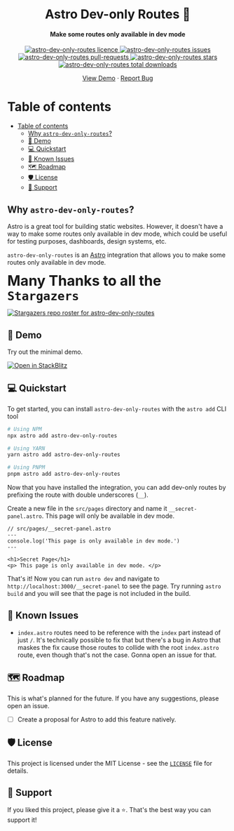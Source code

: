 <h1 align="center">Astro Dev-only Routes 🚀</h1>
<h4 align="center">Make some routes only available in dev mode</h4>

<p align="center">
    <a href="https://github.com/MoustaphaDev/astro-dev-only-routes/blob/master/LICENSE" target="_blank">
        <img src="https://img.shields.io/github/license/MoustaphaDev/astro-dev-only-routes?style=flat-square" alt="astro-dev-only-routes licence" />
    </a>
    <a href="https://github.com/MoustaphaDev/astro-dev-only-routes/issues" target="_blank">
        <img src="https://img.shields.io/github/issues/MoustaphaDev/astro-dev-only-routes?style=flat-square" alt="astro-dev-only-routes issues"/>
    </a>
    <a href="https://github.com/MoustaphaDev/astro-dev-only-routes/pulls" target="_blank">
        <img src="https://img.shields.io/github/issues-pr/MoustaphaDev/astro-dev-only-routes?style=flat-square" alt="astro-dev-only-routes pull-requests"/>
    </a>
    <a href="https://github.com/MoustaphaDev/astro-dev-only-routes/stargazers" target="_blank">
        <img src="https://img.shields.io/github/stars/MoustaphaDev/astro-dev-only-routes?style=flat-square" alt="astro-dev-only-routes stars"/>
    </a>
    <a href="https://npmjs.com/package/astro-dev-only-routes" target="_blank">
        <img src="https://img.shields.io/npm/dt/astro-dev-only-routes.svg" alt="astro-dev-only-routes total downloads" />
    </a>
</p>

<p align="center">
    <a href="https://stackblitz.com/github/MoustaphaDev/astro-dev-only-routes/tree/main/demo" target="_blank">View Demo</a>
    ·
    <a href="https://github.com/MoustaphaDev/astro-dev-only-routes/issues/new/choose" target="_blank">Report Bug</a>
</p>


<!-- TOC start -->
# Table of contents
- [Table of contents](#table-of-contents)
  - [Why `astro-dev-only-routes`?](#why-astro-dev-only-routes)
  - [🚀 Demo](#-demo)
  - [💻 Quickstart](#-quickstart)
  - [🐛 Known Issues](#-known-issues)
  - [🗺️ Roadmap](#️-roadmap)
  - [🛡️ License](#️-license)
  - [🙏 Support](#-support)
<!-- TOC end --><!-- Generated with https://marketplace.visualstudio.com/items?itemName=yzhang.markdown-all-in-one -->

## Why `astro-dev-only-routes`?
Astro is a great tool for building static websites. However, it doesn't have a way to make some routes only available in dev mode, which could be useful for testing purposes, dashboards, design systems, etc.

`astro-dev-only-routes` is an [Astro](https://astro.build/) integration that allows you to make some routes only available in dev mode.

<strong style="font-size:2rem">Many Thanks to all the `Stargazers`</strong>

[![Stargazers repo roster for astro-dev-only-routes](https://reporoster.com/stars/MoustaphaDev/astro-dev-only-routes)](https://github.com/MoustaphaDev/astro-dev-only-routes/stargazers)

## 🚀 Demo
Try out the minimal demo.

[![Open in StackBlitz](https://developer.stackblitz.com/img/open_in_stackblitz.svg)](https://stackblitz.com/github/MoustaphaDev/astro-dev-only-routes/tree/main/demo)

## 💻 Quickstart

To get started, you can install `astro-dev-only-routes` with the `astro add` CLI tool
```sh
# Using NPM
npx astro add astro-dev-only-routes

# Using YARN
yarn astro add astro-dev-only-routes

# Using PNPM
pnpm astro add astro-dev-only-routes
```

Now that you have installed the integration, you can add dev-only routes by prefixing the route with double underscores (`__`).

Create a new file in the `src/pages` directory and name it `__secret-panel.astro`. This page will only be available in dev mode.
```astro
// src/pages/__secret-panel.astro
---
console.log('This page is only available in dev mode.')
---

<h1>Secret Page</h1>
<p> This page is only available in dev mode. </p>
```


That's it! Now you can run `astro dev` and navigate to `http://localhost:3000/__secret-panel` to see the page.
Try running `astro build` and you will see that the page is not included in the build.

## 🐛 Known Issues
-  `index.astro` routes need to be reference with the `index` part instead of just `/`. It's technically possible to fix that but there's a bug in Astro that maskes the fix cause those routes to collide with the root `index.astro` route, even though that's not the case. Gonna open an issue for that.

## 🗺️ Roadmap
This is what's planned for the future. If you have any suggestions, please open an issue.
- [ ] Create a proposal for Astro to add this feature natively.

## 🛡️ License
This project is licensed under the MIT License - see the [`LICENSE`](LICENSE) file for details.

## 🙏 Support

If you liked this project, please give it a ⭐️. That's the best way you can support it!
